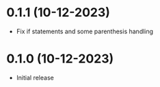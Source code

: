 # 0.1.1 (10-12-2023)

* Fix if statements and some parenthesis handling

# 0.1.0 (10-12-2023)

* Initial release
